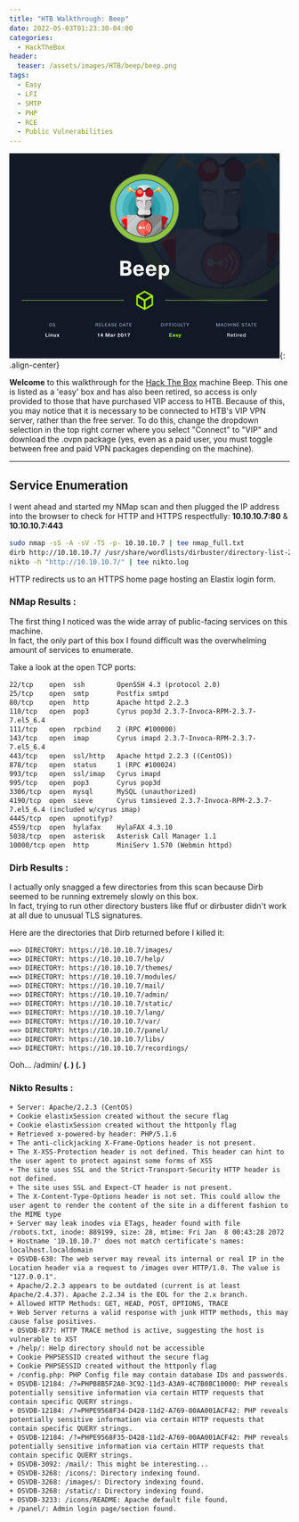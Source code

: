 ```yaml
---
title: "HTB Walkthrough: Beep"
date: 2022-05-03T01:23:30-04:00 
categories:
  - HackTheBox
header:
  teaser: /assets/images/HTB/beep/beep.png
tags:
  - Easy
  - LFI
  - SMTP
  - PHP
  - RCE
  - Public Vulnerabilities
---
```


![Beep Logo](/assets/images/HTB/beep/beep.png){: .align-center}

**Welcome** to this walkthrough for the [Hack The Box](https://www.hackthebox.com/) machine Beep. This one is listed as a 'easy' box and has also been retired, so access is only provided to those that have purchased VIP access to HTB.
Because of this, you may notice that it is necessary to be connected to HTB's VIP VPN server, rather than the free server. To do this, change the dropdown selection in the top right corner where you select "Connect"
to "VIP" and download the .ovpn package (yes, even as a paid user, you must toggle between free and paid VPN packages depending on the machine).

---

## Service Enumeration  

I went ahead and started my NMap scan and then plugged the IP address into the browser to check for HTTP and HTTPS respectfully: **10.10.10.7:80** & **10.10.10.7:443**

```bash
sudo nmap -sS -A -sV -T5 -p- 10.10.10.7 | tee nmap_full.txt
dirb http://10.10.10.7/ /usr/share/wordlists/dirbuster/directory-list-2.3-small.txt | tee dirb.log
nikto -h "http://10.10.10.7/" | tee nikto.log 
```
HTTP redirects us to an HTTPS home page hosting an Elastix login form. 

### NMap Results :  

The first thing I noticed was the wide array of public-facing services on this machine.  
In fact, the only part of this box I found difficult was the overwhelming amount of services to enumerate.  

Take a look at the open TCP ports:  

```
22/tcp    open  ssh        OpenSSH 4.3 (protocol 2.0)
25/tcp    open  smtp       Postfix smtpd
80/tcp    open  http       Apache httpd 2.2.3
110/tcp   open  pop3       Cyrus pop3d 2.3.7-Invoca-RPM-2.3.7-7.el5_6.4
111/tcp   open  rpcbind    2 (RPC #100000)
143/tcp   open  imap       Cyrus imapd 2.3.7-Invoca-RPM-2.3.7-7.el5_6.4
443/tcp   open  ssl/http   Apache httpd 2.2.3 ((CentOS))
878/tcp   open  status     1 (RPC #100024)
993/tcp   open  ssl/imap   Cyrus imapd
995/tcp   open  pop3       Cyrus pop3d
3306/tcp  open  mysql      MySQL (unauthorized)
4190/tcp  open  sieve      Cyrus timsieved 2.3.7-Invoca-RPM-2.3.7-7.el5_6.4 (included w/cyrus imap)
4445/tcp  open  upnotifyp?
4559/tcp  open  hylafax    HylaFAX 4.3.10
5038/tcp  open  asterisk   Asterisk Call Manager 1.1
10000/tcp open  http       MiniServ 1.570 (Webmin httpd)

```

### Dirb Results :  

I actually only snagged a few directories from this scan because Dirb seemed to be running extremely slowly on this box.  
In fact, trying to run other directory busters like ffuf or dirbuster didn't work at all due to unusual TLS signatures.  

Here are the directories that Dirb returned before I killed it:  

```
==> DIRECTORY: https://10.10.10.7/images/                                                                          
==> DIRECTORY: https://10.10.10.7/help/                                                                            
==> DIRECTORY: https://10.10.10.7/themes/                                                                          
==> DIRECTORY: https://10.10.10.7/modules/                                                                         
==> DIRECTORY: https://10.10.10.7/mail/                                                                            
==> DIRECTORY: https://10.10.10.7/admin/                                                                           
==> DIRECTORY: https://10.10.10.7/static/                                                                          
==> DIRECTORY: https://10.10.10.7/lang/                                                                            
==> DIRECTORY: https://10.10.10.7/var/                                                                             
==> DIRECTORY: https://10.10.10.7/panel/                                                                           
==> DIRECTORY: https://10.10.10.7/libs/                                                                            
==> DIRECTORY: https://10.10.10.7/recordings/ 
```
Ooh... /admin/ 				**(. ) (. )**  

### Nikto Results :  

```
+ Server: Apache/2.2.3 (CentOS)
+ Cookie elastixSession created without the secure flag
+ Cookie elastixSession created without the httponly flag
+ Retrieved x-powered-by header: PHP/5.1.6
+ The anti-clickjacking X-Frame-Options header is not present.
+ The X-XSS-Protection header is not defined. This header can hint to the user agent to protect against some forms of XSS
+ The site uses SSL and the Strict-Transport-Security HTTP header is not defined.
+ The site uses SSL and Expect-CT header is not present.
+ The X-Content-Type-Options header is not set. This could allow the user agent to render the content of the site in a different fashion to the MIME type
+ Server may leak inodes via ETags, header found with file /robots.txt, inode: 889199, size: 28, mtime: Fri Jan  8 00:43:28 2072
+ Hostname '10.10.10.7' does not match certificate's names: localhost.localdomain
+ OSVDB-630: The web server may reveal its internal or real IP in the Location header via a request to /images over HTTP/1.0. The value is "127.0.0.1".
+ Apache/2.2.3 appears to be outdated (current is at least Apache/2.4.37). Apache 2.2.34 is the EOL for the 2.x branch.
+ Allowed HTTP Methods: GET, HEAD, POST, OPTIONS, TRACE 
+ Web Server returns a valid response with junk HTTP methods, this may cause false positives.
+ OSVDB-877: HTTP TRACE method is active, suggesting the host is vulnerable to XST
+ /help/: Help directory should not be accessible
+ Cookie PHPSESSID created without the secure flag
+ Cookie PHPSESSID created without the httponly flag
+ /config.php: PHP Config file may contain database IDs and passwords.
+ OSVDB-12184: /?=PHPB8B5F2A0-3C92-11d3-A3A9-4C7B08C10000: PHP reveals potentially sensitive information via certain HTTP requests that contain specific QUERY strings.
+ OSVDB-12184: /?=PHPE9568F34-D428-11d2-A769-00AA001ACF42: PHP reveals potentially sensitive information via certain HTTP requests that contain specific QUERY strings.
+ OSVDB-12184: /?=PHPE9568F35-D428-11d2-A769-00AA001ACF42: PHP reveals potentially sensitive information via certain HTTP requests that contain specific QUERY strings.
+ OSVDB-3092: /mail/: This might be interesting...
+ OSVDB-3268: /icons/: Directory indexing found.
+ OSVDB-3268: /images/: Directory indexing found.
+ OSVDB-3268: /static/: Directory indexing found.
+ OSVDB-3233: /icons/README: Apache default file found.
+ /panel/: Admin login page/section found.
```

